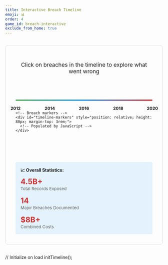 ```yaml
---
title: Interactive Breach Timeline
emoji: 📊
order: 4
game_id: breach-interactive
exclude_from_home: true
---
```


<div style="padding: 2rem; border: 1px solid var(--main-border-color, #ddd); border-radius: 8px; margin: 2rem 0;">
  <p style="text-align: center; margin-bottom: 1.5rem; font-size: 1.1rem;">Click on breaches in the timeline to explore what went wrong</p>

  <!-- Timeline Container -->
  <div style="position: relative; margin: 3rem 0; padding: 2rem 0;">
    <!-- Timeline axis -->
    <div style="position: relative; height: 4px; background: linear-gradient(to right, #4CAF50 0%, #2196F3 50%, #d32f2f 100%); border-radius: 2px; margin-bottom: 2rem;">
      <!-- Year markers -->
      <div style="position: absolute; top: 20px; left: 0%; transform: translateX(-50%); font-size: 0.85rem; font-weight: bold;">2012</div>
      <div style="position: absolute; top: 20px; left: 25%; transform: translateX(-50%); font-size: 0.85rem; font-weight: bold;">2014</div>
      <div style="position: absolute; top: 20px; left: 50%; transform: translateX(-50%); font-size: 0.85rem; font-weight: bold;">2016</div>
      <div style="position: absolute; top: 20px; left: 75%; transform: translateX(-50%); font-size: 0.85rem; font-weight: bold;">2018</div>
      <div style="position: absolute; top: 20px; left: 100%; transform: translateX(-50%); font-size: 0.85rem; font-weight: bold;">2020</div>
    </div>

    <!-- Breach markers -->
    <div id="timeline-markers" style="position: relative; height: 80px; margin-top: 3rem;">
      <!-- Populated by JavaScript -->
    </div>
  </div>

  <!-- Details Panel -->
  <div id="breach-details-panel" style="display: none; margin-top: 2rem; padding: 1.5rem; background: var(--card-bg, #f9f9f9); border-radius: 8px; border-left: 4px solid #2196F3;">
    <div style="display: flex; justify-content: space-between; align-items: start; margin-bottom: 1rem;">
      <h3 id="detail-title" style="margin: 0; color: #d32f2f;"></h3>
      <button onclick="closeDetails()" style="background: none; border: none; font-size: 1.5rem; cursor: pointer; color: #666;">&times;</button>
    </div>

    <div id="detail-content"></div>
  </div>

  <!-- Statistics Summary -->
  <div id="stats-summary" style="margin-top: 2rem; padding: 1rem; background: var(--prompt-tip-bg, #e3f2fd); border-radius: 4px;">
    <strong>📈 Overall Statistics:</strong>
    <div style="margin-top: 0.5rem; display: grid; grid-template-columns: repeat(auto-fit, minmax(200px, 1fr)); gap: 1rem;">
      <div>
        <div style="font-size: 1.5rem; font-weight: bold; color: #d32f2f;">4.5B+</div>
        <div style="font-size: 0.85rem; color: #666;">Total Records Exposed</div>
      </div>
      <div>
        <div style="font-size: 1.5rem; font-weight: bold; color: #d32f2f;">14</div>
        <div style="font-size: 0.85rem; color: #666;">Major Breaches Documented</div>
      </div>
      <div>
        <div style="font-size: 1.5rem; font-weight: bold; color: #d32f2f;">$8B+</div>
        <div style="font-size: 0.85rem; color: #666;">Combined Costs</div>
      </div>
    </div>
  </div>
</div>

<script src="/assets/js/games/breach-timeline.js"></script>
<script src="/assets/js/games/breach-timeline.js"></script>
// Initialize on load
initTimeline();
</script>

<style>
.breach-marker:hover {
  z-index: 10;
}

@keyframes fadeIn {
  from { opacity: 0; transform: translateY(-10px); }
  to { opacity: 1; transform: translateY(0); }
}

#breach-details-panel {
  animation: fadeIn 0.3s ease-in;
}
</style>

